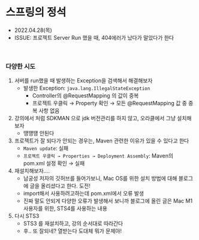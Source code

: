 # 스프링의 정석
- 2022.04.28(목)
- ISSUE: 프로젝트 Server Run 했을 때, 404에러가 났다가 말았다가 한다

<br>

### 다양한 시도
1. 서버를 run했을 때 발생하는 Exception을 검색해서 해결해보자
	- 발생한 Exception: `java.lang.IllegalStateException`
		- Controller의 @RequestMapping 의 값이 중복
		- 프로젝트 우클릭 → Property 확인 → 모든 @RequestMapping 값 중 중복 사항 없음
2. 강의에서 처럼 SDKMAN 으로 jdk 버전관리를 하지 않고, 오라클에서 그냥 설치해보자
	- 떙떙떙 안된다
3. 프로젝트가 잘 되다가 안되는 경우는, Maven 관련한 이유가 있을 수 있다고 한다
	- `Maven update`: 실패
	- `프로젝트 우클릭 → Properties → Deployment Assembly`: Maven의 pom.xml 설정 확인 → 실패
4. 재설치해보자.... 
	- 남궁성 저자의 깃허브를 들어가보니, Mac OS를 위한 설치 방법에 대해 블로그에 글을 올리셨다고 한다. 도전!
	- import해서 사용하려고하는데 pom.xml에서 오류 발생 
	- 진짜 말도 안되게 다양한 오류가 발생해서 보니까 블로그에 올린 글은 Mac M1 사용자를 위한, STS4를 사용하는 내용
5. 다시 STS3
	- STS3 를 재설치하고, 강의 순서대로 따라간다
	- 후.. 또 잘되네? 열받는다 도대체 뭐가 문제야!
